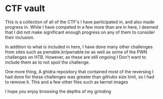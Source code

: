 # CTF vault

This is a collection of all of the CTF's I have participated in, and also made progress in.
While I have competed in a few more than are in here, I deemed that I did not make significant enough progress on any of them to consider their inclusion.

In addition to what is included in here, I have done many other challenges from sites such as pwnable.kr/pwnable.tw as well as some of the PWN challenges on HTB.
However, as these are still ongoing I Don't want to include them as to not spoil the challenge.

One more thing, A ghidra repository that contained most of the reversing I had done for these challenges was greater than githubs size limit, so I had to remove it. This and a few other files such as kernel images

I hope you enjoy browsing the depths of my grinding
